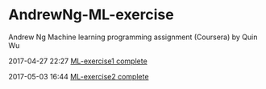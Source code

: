 # AndrewNg-ML-exercise
Andrew Ng Machine learning programming assignment (Coursera) by Quin Wu


2017-04-27 22:27  [ML-exercise1 complete](https://github.com/Aemonwk/AndrewNg-ML-exercise/tree/master/machine-learning-ex1)

2017-05-03 16:44  [ML-exercise2 complete](https://github.com/Aemonwk/AndrewNg-ML-exercise/tree/master/machine-learning-ex2)
